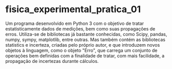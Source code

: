 # fisica_experimental_pratica_01
Um programa desenvolvido em Python 3 com o objetivo de tratar estatisticamente dados de medições, bem como suas propagações de erros. Utiliza-se de bibliotecas já bastante conhecidas, como Scipy, pandas, numpy, sympy, matplotlib, entre outras. Mas também contém as bibliotecas statistics e incerteza, criadas pelo próprio autor, e que introduzem novos objetos à linguagem, como o objeto "Erro", que carrega um conjunto de operações bem definidas com a finalidade de tratar, com mais facilidade, a propagação de incertezas durante cálculos.
